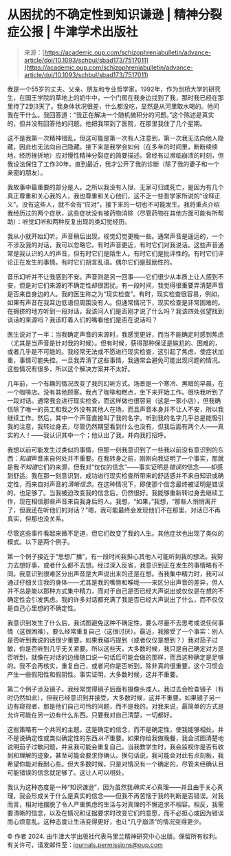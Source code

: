 <!--yml

category: 未分类

date: 2024-05-27 14:52:33

-->

# 从困扰的不确定性到知识谦逊 | 精神分裂症公报 | 牛津学术出版社

> 来源：[https://academic.oup.com/schizophreniabulletin/advance-article/doi/10.1093/schbul/sbad173/7517011](https://academic.oup.com/schizophreniabulletin/advance-article/doi/10.1093/schbul/sbad173/7517011)

我是一个55岁的丈夫、父亲、朋友和专业哲学家。1992年，作为剑桥大学的研究生，在国王学院的草地上的奶牛中，一个门房在我身边找到了我，那时我已经在那里待了2到3天了。我身体状况很差，什么都没吃，显然是从河里取水喝的。他问我在干什么。我回答道：“我正在解决一个随机微积分的问题。”这个陈述是真实的，但并没有回答他的问题。他把我带到了医院，在那里我住了几个星期。

这不是我第一次精神错乱，但这可能是第一次有人注意到，第一次我无法向他人隐藏，因此也无法向自己隐藏。接下来是我学会如何（在多年的时间里，断断续续地，经历挫折地）应对慢性精神分裂症的简要描述。曾经有过濒临崩溃的时刻，但我设法保住了工作30年。直到最近，我才公开了我的诊断（除了我的妻子和一个亲密的朋友）。

我故事中最重要的部分是人。之所以我没有入狱、无家可归或死亡，是因为有几个真正尊重和关心我的人，我也尊重和关心他们，这不乏一些哲学家所说的“诠释正义”。没有这些人，就不会有“应对”，接下来的一切也不可能发生。我将重点介绍我经历过的两个症状，这些症状没有被药物消除（尽管药物在其他方面可能有所帮助）：听觉幻听和两种反复出现的类幻觉经历。

我从小就开始幻听。声音稍后出现，视觉幻觉更晚一些。通常声音是遥远的，一个不涉及我的对话，我可以忽略它。有时声音更近，有时它们对我说话。这些声音通常是我认识的人的声音，但有时它们是陌生人。有时它们是批评性的。有时它们评论正在发生的事情。有时它们胡言乱语。偶尔它们是鼓励性的。

音乐幻听并不让我感到不安。声音则是另一回事——它们很少从本质上让人感到不安，但是对它们来源的不确定性却很困扰。有一段时间，我觉得很重要弄清楚声音是否来自身边的人。我的医生称之为“现实检查”。有时，现实检查很容易，例如，如果有声音在我耳边低语但周围没有人。但通常情况下，现实检查是非常困难的。在拥挤的地方听到一段对话，我该问人们是否刚才说了什么吗？我该四处张望找到谈话的来源吗？我该盯着人们的嘴看他们是否在说话吗？

医生说对了一半：当我确定声音的来源时，我感觉更好，而当不能确定时感到焦虑（尤其是当声音是针对我的时候）。但有时候，获得那种保证是尴尬的、困难的，或者几乎是不可能的。我经常无法或不愿进行现实检查，这引起了焦虑，使症状加重，事情可能失控。一旦我弄清了这些事情，我通常会避免可能出现问题的情况。这些情况有很多，所以这个解决方案并不太好。

几年前，一个有趣的情况改变了我的幻听方式。场景是一个寒冷、黑暗的早晨，在一个咖啡店。没有其他顾客。我点了咖啡和糕点，坐下来开始工作。很快我听到了一段对话。通常我会进行现实检查，而这样做也很容易（这是一家小店），但我确信除了唯一的员工和我之外没有其他人在场，而且声音本身并不让人不安，所以我继续工作。然后，其中一个声音直接叫了我的名字。听到我的名字几乎总是能吸引我的注意，我转过身去，尽管仍然期望看到什么也没有，但我后面有两个人——真实的人！——我认识其中一个；他认出了我，并向我打招呼。

我想以前可能发生过类似的事情，但那一刻我意识到了一些我以前没有意识到的东西：*知道*声音来自何处并不重要。在我转身之前，刚刚向我证明了一个事实，那就是我*不知道*它们的来源，但我对“仅仅的信念”——事实证明是*错误的*信念——却感到舒适。我在那一刻意识到，成功进行现实检查所带来的舒适感并不来自知识或确定性，而来自对声音的*清晰信念*。在这种情况下，即使那个信念最终被证明是错误的，也足够了。当我被迫改变我的信念后，仍然很好。我能够重新转过身去继续工作，现在相信那些声音来自我身后的人。我想，“如果，”我想，“那些人悄悄离开了，但我还在听他们的对话？”嗯，我可能最终会发现他们不在那里，对话已不再真实，但那也没关系。

尽管这些事件看起来微不足道，但它们改变了我的人生。其他症状也出现了类似的模式。以下是两个例子。

第一个例子接近于“思想广播”，有一段时间我担心其他人可能听到我的想法。我努力去想好事，或者什么都不去想。经过深入反省，我意识到正在发生的事情略有不同。我意识到很难区分出声音是大声说出来的还是在想。当我集中精力时，我可以通过仔细关注我的身体——尤其是我的嘴唇和喉咙——来区分出声音的差异，但人并不总是能以那种方式集中精力，而对于自己是否已经大声说出或仅仅是在想的不确定性会引发焦虑。我的许多对话都充满了我是否已经大声说出了什么，而不仅仅是自己心里想的不确定性。

我意识到发生了什么后，我试图避免这种不确定性，要么尽量不去思考或说任何事情（这很困难），要么经常重复自己（这很讨厌）。最近，我接受了一个事实：别人是否听到我说的话很少重要。如果我碰巧提到（或者仅仅是想到？）我对茄子过敏，你是否听到几乎无关紧要。所以这些天，大多数时候，我只是自己确定对方是否听到，就像在对话的边缘随口说一句话后可能会做的那样，而且这种确定是足够的。我不会再核实，重复自己，或者问你是否听到，除非真的很重要。这个习惯会产生一些假阳性和假阴性。事实证明，大多数时候，这并不重要。

第二个例子涉及镜子。我经常觉得镜子后面有摄像头或人。我过去会检查镜子（有时仍然如此），但我已经意识到并接受，大多数时候，这并不重要。如果镜子另一边有窥视者，那是他们自己可怜的问题，而不是我的。对我来说，最简单的方式是允许可能在另一边有什么东西。只要我对自己清楚，一切都好。

这些策略有一个共同的主题。这是确定的信念，而不是确定性，使我能够相处。并不是说确定性或类似确定性的东西*从不*重要。如果你给我做晚餐，我会试图清楚地说明茄子过敏问题，并且我可能会重复自己。当我教学生时，我会监视你是否有收到和理解的迹象，甚至可能会要求你确认。换句话说，我可能会对此有点刻板，我希望你能对我耐心些。但大多数时候，只是对情况有一个确定的，尽管未经确认且可能错误的信念就足够了。这让人可以相处。

我认为这种态度是一种“知识谦逊”，因为虽然我*确实关心*真理——并且由于关心真理，我会形成关于什么是真实的信念——但我不再苦恼于我的判断是否错误。对我而言，相对地摆脱了令人严重焦虑的生活与对真理的不懈追求不相容。相反，我需要清晰的信念，以及在情况和证据要求时改变它们的意愿，而不必担心或因为错误而心烦意乱。这种态度让生活变得更好，也让“几乎崩溃”的情况变得更少。

© 作者 2024\. 由牛津大学出版社代表马里兰精神研究中心出版。保留所有权利。有关许可，请发邮件至：journals.permissions@oup.com
